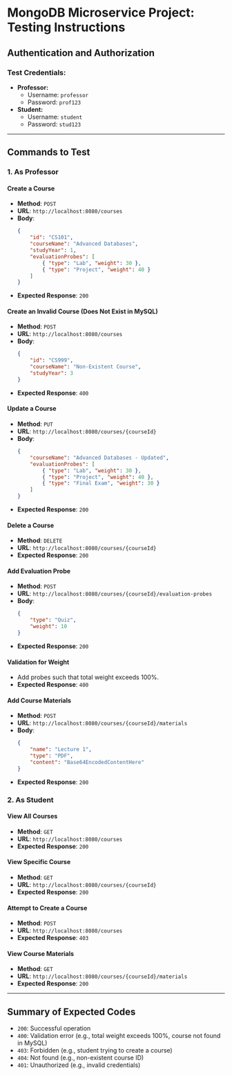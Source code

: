 # MongoDB Microservice Project: Testing Instructions

## Authentication and Authorization

### Test Credentials:

- **Professor:**
  - Username: `professor`
  - Password: `prof123`
- **Student:**
  - Username: `student`
  - Password: `stud123`

---

## Commands to Test

### 1. As Professor

#### **Create a Course**
- **Method**: `POST`
- **URL**: `http://localhost:8080/courses`
- **Body**:
    ```json
    {
        "id": "CS101",
        "courseName": "Advanced Databases",
        "studyYear": 1,
        "evaluationProbes": [
            { "type": "Lab", "weight": 30 },
            { "type": "Project", "weight": 40 }
        ]
    }
    ```
- **Expected Response**: `200`

#### **Create an Invalid Course (Does Not Exist in MySQL)**
- **Method**: `POST`
- **URL**: `http://localhost:8080/courses`
- **Body**:
    ```json
    {
        "id": "CS999",
        "courseName": "Non-Existent Course",
        "studyYear": 3
    }
    ```
- **Expected Response**: `400`

#### **Update a Course**
- **Method**: `PUT`
- **URL**: `http://localhost:8080/courses/{courseId}`
- **Body**:
    ```json
    {
        "courseName": "Advanced Databases - Updated",
        "evaluationProbes": [
            { "type": "Lab", "weight": 30 },
            { "type": "Project", "weight": 40 },
            { "type": "Final Exam", "weight": 30 }
        ]
    }
    ```
- **Expected Response**: `200`

#### **Delete a Course**
- **Method**: `DELETE`
- **URL**: `http://localhost:8080/courses/{courseId}`
- **Expected Response**: `200`

#### **Add Evaluation Probe**
- **Method**: `POST`
- **URL**: `http://localhost:8080/courses/{courseId}/evaluation-probes`
- **Body**:
    ```json
    {
        "type": "Quiz",
        "weight": 10
    }
    ```
- **Expected Response**: `200`

#### **Validation for Weight**
- Add probes such that total weight exceeds 100%.
- **Expected Response**: `400`

#### **Add Course Materials**
- **Method**: `POST`
- **URL**: `http://localhost:8080/courses/{courseId}/materials`
- **Body**:
    ```json
    {
        "name": "Lecture 1",
        "type": "PDF",
        "content": "Base64EncodedContentHere"
    }
    ```
- **Expected Response**: `200`

### 2. As Student

#### **View All Courses**
- **Method**: `GET`
- **URL**: `http://localhost:8080/courses`
- **Expected Response**: `200`

#### **View Specific Course**
- **Method**: `GET`
- **URL**: `http://localhost:8080/courses/{courseId}`
- **Expected Response**: `200`

#### **Attempt to Create a Course**
- **Method**: `POST`
- **URL**: `http://localhost:8080/courses`
- **Expected Response**: `403`

#### **View Course Materials**
- **Method**: `GET`
- **URL**: `http://localhost:8080/courses/{courseId}/materials`
- **Expected Response**: `200`

---

## Summary of Expected Codes

- `200`: Successful operation
- `400`: Validation error (e.g., total weight exceeds 100%, course not found in MySQL)
- `403`: Forbidden (e.g., student trying to create a course)
- `404`: Not found (e.g., non-existent course ID)
- `401`: Unauthorized (e.g., invalid credentials)

